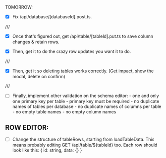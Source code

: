 TOMORROW:

 - [x] Fix /api/database/[databaseId].post.ts.  

///

 - [x] Once that's figured out, get /api/table/[tableId].put.ts to
       save column changes & retain rows. 

 - [x] Then, get it to do the crazy row updates you want it to do. 

///

 - [x] Then, get it so deleting tables works correctly.
       (Get impact, show the modal, delete on confirm)

///  

 - [ ] Finally, implement other validation on the schema editor:
        - one and only one primary key per table
        - primary key must be required
        - no duplicate names of tables per database
        - no duplicate names of columns per table
        - no empty table names
        - no empty column names

## ROW EDITOR:
 
 - [ ] Change the structure of tableRows, starting from loadTableData.
       This means probably editing GET /api/table/${tableId} too. 
       Each row should look like this: { id: string, data: {} }